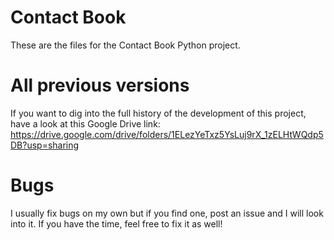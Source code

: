 # Contact Book
These are the files for the Contact Book Python project.

# All previous versions
If you want to dig into the full history of the development of this project, have a look at this Google Drive link: https://drive.google.com/drive/folders/1ELezYeTxz5YsLuj9rX_1zELHtWQdp5DB?usp=sharing

# Bugs
I usually fix bugs on my own but if you find one, post an issue and I will look into it. If you have the time, feel free to fix it as well!
